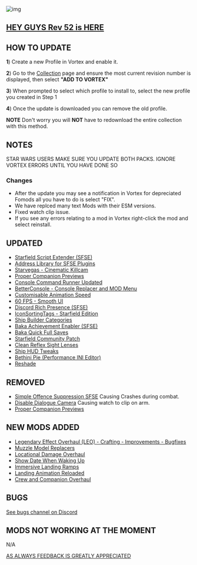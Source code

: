 ![img](https://s11.gifyu.com/images/SgCoI.png)

## [HEY GUYS Rev 52 is HERE](https://)

## HOW TO UPDATE

**1**) Create a new Profile in Vortex and enable it.

**2**) Go to the [Collection](https://next.nexusmods.com/starfield/collections/npk3lv?utm_source=copy\&utm_medium=social\&utm_campaign=share_collection) page and ensure the most current revision number is displayed, then select **"ADD TO VORTEX"**

**3**) When prompted to select which profile to install to, select the new profile you created in Step 1

**4**) Once the update is downloaded you can remove the old profile.

**NOTE** Don't worry you will **NOT** have to redownload the entire collection with this method.

## NOTES

STAR WARS USERS MAKE SURE YOU UPDATE BOTH PACKS. IGNORE VORTEX ERRORS UNTIL YOU HAVE DONE SO

### Changes

- After the update you may see a notification in Vortex for depreciated Fomods all you have to do is select "FIX".
- We have replced many text Mods with their ESM versions.
- Fixed watch clip issue.
- If you see any errors relating to a mod in Vortex right-click the mod and select reinstall.

## UPDATED

- [Starfield Script Extender (SFSE)](https://www.nexusmods.com/starfield/mods/106)
- [Address Library for SFSE Plugins](https://www.nexusmods.com/starfield/mods/3256)
- [Starvegas - Cinematic Killcam](https://www.nexusmods.com/starfield/mods/8859)
- [Proper Companion Previews](https://www.nexusmods.com/starfield/mods/7591)
- [Console Command Runner Updated](https://www.nexusmods.com/starfield/mods/7318?tab=description)
- [BetterConsole - Console Replacer and MOD Menu](https://www.nexusmods.com/starfield/mods/3683)
- [Customisable Animation Speed](https://www.nexusmods.com/starfield/mods/2489)
- [60 FPS - Smooth UI](https://www.nexusmods.com/starfield/mods/350)
- [Discord Rich Presence (SFSE)](https://www.nexusmods.com/starfield/mods/2545)
- [IconSortingTags - Starfield Edition](https://www.nexusmods.com/starfield/mods/312)
- [Ship Builder Categories](https://www.nexusmods.com/starfield/mods/7310)
- [Baka Achievement Enabler (SFSE)](https://www.nexusmods.com/starfield/mods/658)
- [Baka Quick Full Saves](https://www.nexusmods.com/starfield/mods/1750)
- [Starfield Community Patch](https://www.nexusmods.com/starfield/mods/1)
- [Clean Reflex Sight Lenses](https://www.nexusmods.com/starfield/mods/3855)
- [Ship HUD Tweaks](https://www.nexusmods.com/starfield/mods/5518)
- [Bethini Pie (Performance INI Editor)](https://www.nexusmods.com/site/mods/631)
- [Reshade](https://reshade.me/)

## REMOVED

- [Simple Offence Suppression SFSE](https://www.nexusmods.com/starfield/mods/4456) Causing Crashes during combat.
- [Disable Dialogue Camera](https://www.nexusmods.com/starfield/mods/7157?tab=description) Causing watch to clip on arm.
- [Proper Companion Previews](https://www.nexusmods.com/starfield/mods/7591)

## NEW MODS ADDED

- [Legendary Effect Overhaul (LEO) - Crafting - Improvements - Bugfixes](https://www.nexusmods.com/starfield/mods/1394/?tab=description)
- [Muzzle Model Replacers](https://www.nexusmods.com/starfield/mods/3279?tab=description)
- [Locational Damage Overhaul](https://www.nexusmods.com/starfield/mods/5626)
- [Show Date When Waking Up](https://www.nexusmods.com/starfield/mods/9288?tab=description)
- [Immersive Landing Ramps](https://www.nexusmods.com/starfield/mods/8093?)
- [Landing Animation Reloaded](https://www.nexusmods.com/starfield/mods/7569?tab=description)
- [Crew and Companion Overhaul](https://www.nexusmods.com/starfield/mods/8878?tab=description)

## BUGS

[See bugs channel on Discord](https://discord.gg/xZNztPjA2u)

## MODS NOT WORKING AT THE MOMENT

N/A

[AS ALWAYS FEEDBACK IS GREATLY APPRECIATED](https://)

